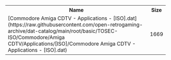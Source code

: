 <table>
<tr><th>Name</th><th>Size</th></tr>
<tr><td>
[Commodore Amiga CDTV - Applications - [ISO].dat](https://raw.githubusercontent.com/open-retrogaming-archive/dat-catalog/main/root/basic/TOSEC-ISO/Commodore/Amiga CDTV/Applications/[ISO]/Commodore Amiga CDTV - Applications - [ISO].dat)
</td><td>1669</td></tr>
</table>

